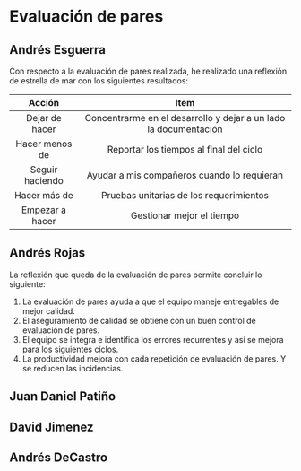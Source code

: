 # Evaluación de pares

## Andrés Esguerra
Con respecto a la evaluación de pares realizada, he realizado una reflexión de estrella de mar con los siguientes resultados:

Acción|Item
:--:|:--:
Dejar de hacer|Concentrarme en el desarrollo y dejar a un lado la documentación
Hacer menos de|Reportar los tiempos al final del ciclo
Seguir haciendo|Ayudar a mis compañeros cuando lo requieran
Hacer más de|Pruebas unitarias de los requerimientos
Empezar a hacer|Gestionar mejor el tiempo

## Andrés Rojas
La reflexión que queda de la evaluación de pares permite concluir lo siguiente:

1. La evaluación de pares ayuda a que el equipo maneje entregables de mejor calidad.
2. El aseguramiento de calidad se obtiene con un buen control de evaluación de pares.
3. El equipo se integra e identifica los errores recurrentes y así se mejora para los siguientes ciclos.
4. La productividad mejora con cada repetición de evaluación de pares. Y se reducen las incidencias.

## Juan Daniel Patiño

## David Jimenez

## Andrés DeCastro